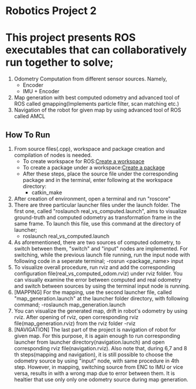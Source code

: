 # Robotics Project 2
# This project presents ROS executables that can collaboratively run together to solve;
1) Odometry Computation from different sensor sources. Namely, 
	-  Encoder 
	-  IMU + Encoder
2) Map generation with best computed odometry and advanced tool of ROS called gmapping(Implements particle filter, scan matching etc.)
3) Navigation of the robot for given map by using advanced tool of ROS called AMCL

## How To Run
1) From source files(.cpp), workspace and package creation and compilation of nodes is needed. 
	- To create workspace for ROS:[Create a workspace](http://wiki.ros.org/catkin/Tutorials/create_a_workspace)
	- To create a package under a workspace:[Create a package](http://wiki.ros.org/ROS/Tutorials/CreatingPackage)
	- After these steps, place the source file under the corresponding package and in the terminal, enter following at the workspace directory:
		- catkin_make
2) After creation of environment, open a terminal and run "roscore"
3) There are three particular launcher files under the launch folder. The first one, called "roslaunch real_vs_computed.launch", aims to visualize ground-truth and computed odometry as transformation frame in the same frame. To launch this file, use this command at the directory of launcher;
	- roslaunch real_vs_computed.launch
4) As aforementioned, there are two sources of computed odometry, to switch between them, "switch" and "input" nodes are implemented. For switching, while the previous launch file running, run the input node with following code in a seperate terminal;
	-rosrun <package_name> input
5) To visualize overall procedure, run rviz and add the corresponding configuration file(real_vs_computed_odom.rviz) under rviz folder. You can visually examine the error between computed and real odometry and switch between sources by using the terminal input node is running.
6) [MAPPING] For the mapping, use the second launcher file, called "map_generation.launch" at the launcher folder directory, with following command;
	-roslaunch map_generation.launch
7) You can visualize the generated map, drift in robot's odometry by using rviz. After opening of rviz, open corresponding rviz file(map_generation.rviz) from the rviz folder
	-rviz
8) [NAVIGATION] The last part of the project is navigation of robot for given map. For this purpose, it is again enough to run corresponding launcher from launcher directory(navigation.launch) and open corresponding rviz file(navigation.rviz). Also note that, during 6,7 and 8 th steps(mapping and navigation), it is still possible to choose the odometry source by using "input" node, with same procedure in 4th step. However, in mapping, switching source from ENC to IMU or vice versa, results in with a wrong map due to error between them. It is healtier that use only only one odometry source during map generation.
